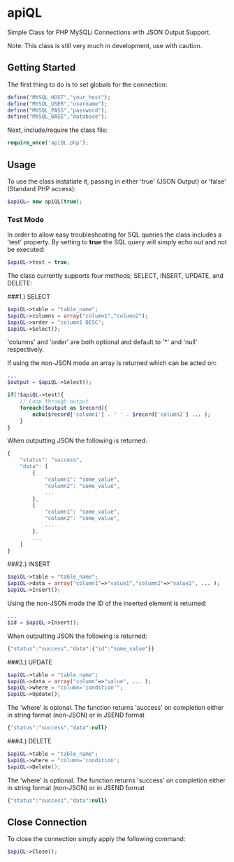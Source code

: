 apiQL
=====

Simple Class for PHP MySQLi Connections with JSON Output Support.

Note: This class is still very much in development, use with caution.

## Getting Started

The first thing to do is to set globals for the connection:

```php
define("MYSQL_HOST","your_host");
define("MYSQL_USER","username");
define("MYSQL_PASS","password");
define("MYSQL_BASE","database");
```
    
Next, include/require the class file:

```php
require_once('apiQL.php');
```

## Usage


To use the class instatiate it, passing in either 'true' (JSON Output) or 'false' (Standard PHP access):

```php
$apiQL= new apiQL(true);
```

### Test Mode

In order to allow easy troubleshooting for SQL queries the class includes a 'test' property. By setting to **true** the SQL query will simply echo out and not be executed:

```php
$apiQL->test = true;
```
    
The class currently supports four methods; SELECT, INSERT, UPDATE, and DELETE:

###1.) SELECT

```php
$apiQL->table = "table_name";
$apiQL->columns = array("column1","column2");
$apiQL->order = "column1 DESC";
$apiQL->Select();
```
    
'columns' and 'order' are both optional and default to '*' and 'null' respectively.

If using the non-JSON mode an array is returned which can be acted on:

```php
...
$output = $apiQL->Select();

if(!$apiQL->test){
    // Loop through output
    foreach($output as $record){
        echo($record['column1'] . ' ' . $record['column2'] ... );
    }
}
```
    
When outputting JSON the following is returned:

```javascript
{
    "status": "success",
    "data": [
        {
            "column1": "some_value",
            "column2": "some_value",
            ...
        },
        {
            "column1": "some_value",
            "column2": "some_value",
            ...
        },
        ...
    ]
}
```
    
###2.) INSERT

```php
$apiQL->table = "table_name";
$apiQL->data = array("column1"=>"value1","column2"=>"value2", ... );
$apiQL->Insert();
```
    
Using the non-JSON mode the ID of the inserted element is returned:

```php
...
$id = $apiQL->Insert();
```
    
When outputting JSON the following is returned:

```javascript
{"status":"success","data":{"id":"some_value"}}
```
    
###3.) UPDATE

```php
$apiQL->table = "table_name";
$apiQL->data = array("column"=>"value", ... );
$apiQL->where = "column='condition'";
$apiQL->Update();
```
    
The 'where' is opional. The function returns 'success' on completion either in string format (non-JSON) or in JSEND format 

```javascript
{"status":"success","data":null}
```

###4.) DELETE

```php
$apiQL->table = "table_name";
$apiQL->where = "column='condition';
$apiQL->Delete();
```
    
The 'where' is optional. The function returns 'success' on completion either in string format (non-JSON) or in JSEND format 

```javascript
{"status":"success","data":null}
```

## Close Connection

To close the connection simply apply the following command:

```php
$apiQL->Close();
```